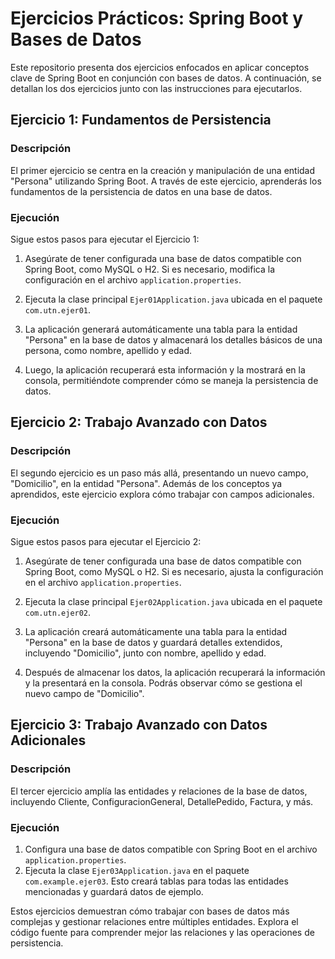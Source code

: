 # Ejercicios Prácticos: Spring Boot y Bases de Datos

Este repositorio presenta dos ejercicios enfocados en aplicar conceptos clave de Spring Boot en conjunción con bases de datos. A continuación, se detallan los dos ejercicios junto con las instrucciones para ejecutarlos.

## Ejercicio 1: Fundamentos de Persistencia

### Descripción
El primer ejercicio se centra en la creación y manipulación de una entidad "Persona" utilizando Spring Boot. A través de este ejercicio, aprenderás los fundamentos de la persistencia de datos en una base de datos.

### Ejecución
Sigue estos pasos para ejecutar el Ejercicio 1:

1. Asegúrate de tener configurada una base de datos compatible con Spring Boot, como MySQL o H2. Si es necesario, modifica la configuración en el archivo `application.properties`.

2. Ejecuta la clase principal `Ejer01Application.java` ubicada en el paquete `com.utn.ejer01`.

3. La aplicación generará automáticamente una tabla para la entidad "Persona" en la base de datos y almacenará los detalles básicos de una persona, como nombre, apellido y edad.

4. Luego, la aplicación recuperará esta información y la mostrará en la consola, permitiéndote comprender cómo se maneja la persistencia de datos.

## Ejercicio 2: Trabajo Avanzado con Datos

### Descripción
El segundo ejercicio es un paso más allá, presentando un nuevo campo, "Domicilio", en la entidad "Persona". Además de los conceptos ya aprendidos, este ejercicio explora cómo trabajar con campos adicionales.

### Ejecución
Sigue estos pasos para ejecutar el Ejercicio 2:

1. Asegúrate de tener configurada una base de datos compatible con Spring Boot, como MySQL o H2. Si es necesario, ajusta la configuración en el archivo `application.properties`.

2. Ejecuta la clase principal `Ejer02Application.java` ubicada en el paquete `com.utn.ejer02`.

3. La aplicación creará automáticamente una tabla para la entidad "Persona" en la base de datos y guardará detalles extendidos, incluyendo "Domicilio", junto con nombre, apellido y edad.

4. Después de almacenar los datos, la aplicación recuperará la información y la presentará en la consola. Podrás observar cómo se gestiona el nuevo campo de "Domicilio".

## Ejercicio 3: Trabajo Avanzado con Datos Adicionales

### Descripción
El tercer ejercicio amplía las entidades y relaciones de la base de datos, incluyendo Cliente, ConfiguracionGeneral, DetallePedido, Factura, y más.

### Ejecución
1. Configura una base de datos compatible con Spring Boot en el archivo `application.properties`.
2. Ejecuta la clase `Ejer03Application.java` en el paquete `com.example.ejer03`. Esto creará tablas para todas las entidades mencionadas y guardará datos de ejemplo.

Estos ejercicios demuestran cómo trabajar con bases de datos más complejas y gestionar relaciones entre múltiples entidades. Explora el código fuente para comprender mejor las relaciones y las operaciones de persistencia.
